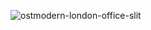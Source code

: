 ![ostmodern-london-office-slit](https://user-images.githubusercontent.com/7024743/148195655-776fa698-6d6f-4782-92d9-4a577895efdf.png)
